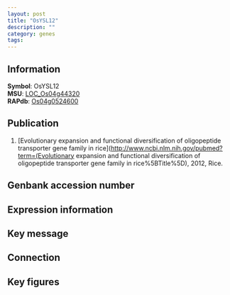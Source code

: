 ```yaml
---
layout: post
title: "OsYSL12"
description: ""
category: genes
tags: 
---
```


## Information
__Symbol__: OsYSL12  
__MSU__: [LOC_Os04g44320](http://rice.plantbiology.msu.edu/cgi-bin/ORF_infopage.cgi?orf=LOC_Os04g44320)  
__RAPdb__: [Os04g0524600](http://rapdb.dna.affrc.go.jp/viewer/gbrowse_details/irgsp1?name=Os04g0524600)  

## Publication
1. [Evolutionary expansion and functional diversification of oligopeptide transporter gene family in rice](http://www.ncbi.nlm.nih.gov/pubmed?term=(Evolutionary expansion and functional diversification of oligopeptide transporter gene family in rice%5BTitle%5D), 2012, Rice.

## Genbank accession number

## Expression information

## Key message

## Connection

## Key figures



